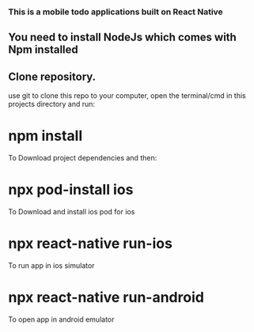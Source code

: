 ### This is a mobile todo applications built on React Native

## You need to install NodeJs which comes with Npm installed

## Clone repository.

use git to clone this repo to your computer, open the terminal/cmd in this projects directory and run:

# npm install

To Download project dependencies and then:

# npx pod-install ios

To Download and install ios pod for ios

# npx react-native run-ios

To run app in ios simulator

# npx react-native run-android

To open app in android emulator
